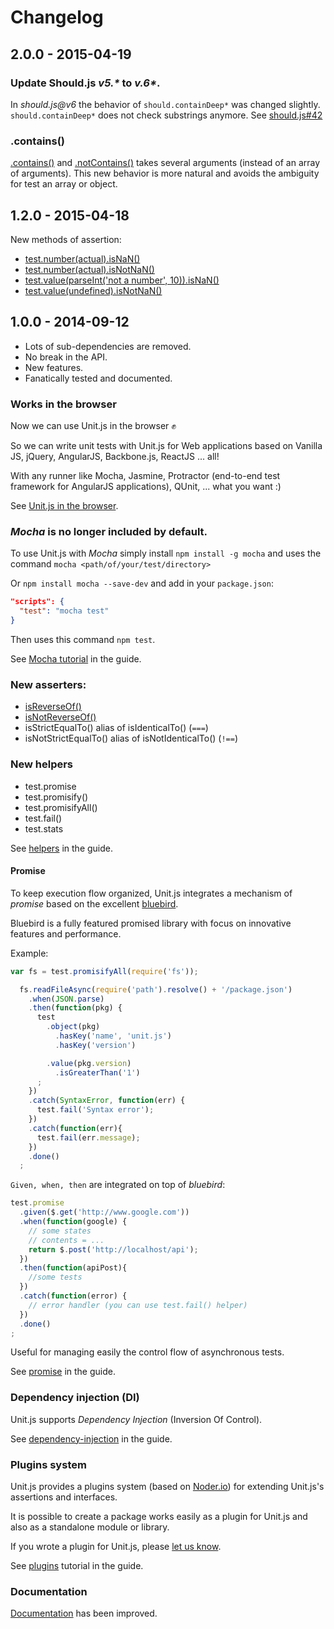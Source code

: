 # Changelog

## 2.0.0 - 2015-04-19

### Update Should.js _v5.*_ to _v.6*_.

In _should.js@v6_ the behavior of `should.containDeep*` was changed slightly. `should.containDeep*` does not check substrings anymore.
See [should.js#42](https://github.com/shouldjs/should.js/issues/42)

### .contains()

[.contains()](http://unitjs.com/api/value.html#contains) and [.notContains()](http://unitjs.com/api/value.html#notContains) takes several arguments (instead of an array of arguments). This new behavior is more natural and avoids the ambiguity for test an array or object.


## 1.2.0 - 2015-04-18

New methods of assertion:

 * [test.number(actual).isNaN()](http://unitjs.com/api/number.html#isNaN)
 * [test.number(actual).isNotNaN()](http://unitjs.com/api/number.html#isNotNaN)
 * [test.value(parseInt('not a number', 10)).isNaN()](http://unitjs.com/api/value.html#isNaN)
 * [test.value(undefined).isNotNaN()](http://unitjs.com/api/value.html#isNotNaN)

## 1.0.0 - 2014-09-12

  * Lots of sub-dependencies are removed.
  * No break in the API.
  * New features.
  * Fanatically tested and documented.


### Works in the browser

Now we can use Unit.js in the browser :fist:

So we can write unit tests with Unit.js for Web applications based on Vanilla JS, jQuery, AngularJS, Backbone.js, ReactJS ... all!

With any runner like Mocha, Jasmine, Protractor (end-to-end test framework for AngularJS applications), QUnit, ... what you want :)

See [Unit.js in the browser](http://unitjs.com/guide/browser.html).


### _Mocha_ is no longer included by default.

To use Unit.js with _Mocha_ simply install `npm install -g mocha`
and uses the command `mocha <path/of/your/test/directory>`

Or `npm install mocha --save-dev` and add in your `package.json`:

```json
"scripts": {
  "test": "mocha test"
}
```
Then uses this command `npm test`.

See [Mocha tutorial](http://unitjs.com/guide/mocha.html) in the guide.


### New asserters:

  * [isReverseOf()](http://unitjs.com/api/value.html#isReverseOf)
  * [isNotReverseOf()](http://unitjs.com/api/value.html#isNotReverseOf)
  * isStrictEqualTo() alias of isIdenticalTo() (`===`)
  * isNotStrictEqualTo() alias of isNotIdenticalTo() (`!==`)


### New helpers

  * test.promise
  * test.promisify()
  * test.promisifyAll()
  * test.fail()
  * test.stats

See [helpers](http://unitjs.com/guide/helpers.html) in the guide.


#### Promise

To keep execution flow organized, Unit.js integrates a mechanism of _promise_ based on the excellent [bluebird](https://github.com/petkaantonov/bluebird).

Bluebird is a fully featured promised library with focus on innovative features and performance.

Example:

```js
var fs = test.promisifyAll(require('fs'));

  fs.readFileAsync(require('path').resolve() + '/package.json')
    .when(JSON.parse)
    .then(function(pkg) {
      test
        .object(pkg)
          .hasKey('name', 'unit.js')
          .hasKey('version')

        .value(pkg.version)
          .isGreaterThan('1')
      ;
    })
    .catch(SyntaxError, function(err) {
      test.fail('Syntax error');
    })
    .catch(function(err){
      test.fail(err.message);
    })
    .done()
  ;
```

`Given, when, then` are integrated on top of _bluebird_:

```js
test.promise
  .given($.get('http://www.google.com'))
  .when(function(google) {
    // some states
    // contents = ...
    return $.post('http://localhost/api');
  })
  .then(function(apiPost){
    //some tests
  })
  .catch(function(error) {
    // error handler (you can use test.fail() helper)
  })
  .done()
;
```

Useful for managing easily the control flow of asynchronous tests.

See [promise](http://unitjs.com/guide/promise.html) in the guide.


### Dependency injection (DI)

Unit.js supports _Dependency Injection_ (Inversion Of Control).

See [dependency-injection](http://unitjs.com/guide/dependency-injection.html) in the guide.


### Plugins system

Unit.js provides a plugins system (based on [Noder.io](http://noder.io)) for extending Unit.js's assertions and interfaces.

It is possible to create a package works easily as a plugin for Unit.js and also as a standalone module or library.

If you wrote a plugin for Unit.js, please [let us know](https://github.com/unitjs/unit.js/issues/new?title=[new%20plugin]%20).

See [plugins](http://unitjs.com/guide/plugins.html) tutorial in the guide.


### Documentation

[Documentation](http://unitjs.com) has been improved.
